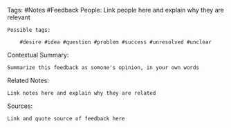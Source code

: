 Tags: #Notes #Feedback
People: Link people here and explain why they are relevant

    Possible tags: 

        #desire #idea #question #problem #success #unresolved #unclear

Contextual Summary:

    Summarize this feedback as somone's opinion, in your own words

Related Notes:

    Link notes here and explain why they are related

Sources:

    Link and quote source of feedback here
